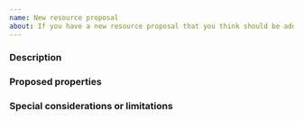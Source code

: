```yaml
---
name: New resource proposal
about: If you have a new resource proposal that you think should be added to this resource module.
---
```

<!--
    Thank you for contributing and making this resource module better!

    ISSUE TITLE:
    Please prefix the issue title with a proposed resource name,
    e.g. 'NewResourceName: New resource proposal'

    ISSUE DESCRIPTION (this template):
    Please propose the new resource under each header below.

    PLEASE KEEP THE HEADERS, but you may remove this comment block.
-->

### Description

### Proposed properties

### Special considerations or limitations
